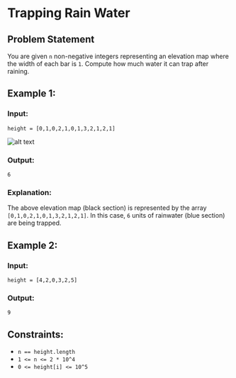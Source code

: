 # Trapping Rain Water

## Problem Statement
You are given `n` non-negative integers representing an elevation map where the width of each bar is `1`. Compute how much water it can trap after raining.

## Example 1:

### **Input:**
```plaintext
height = [0,1,0,2,1,0,1,3,2,1,2,1]
```
![alt text](elevationMap.png)

### **Output:**
```plaintext
6
```

### **Explanation:**
The above elevation map (black section) is represented by the array `[0,1,0,2,1,0,1,3,2,1,2,1]`. In this case, `6` units of rainwater (blue section) are being trapped.

## Example 2:

### **Input:**
```plaintext
height = [4,2,0,3,2,5]
```

### **Output:**
```plaintext
9
```

## Constraints:
- `n == height.length`
- `1 <= n <= 2 * 10^4`
- `0 <= height[i] <= 10^5`